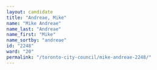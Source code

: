 ```yaml
---
layout: candidate
title: "Andreae, Mike"
name: "Mike Andreae"
name_last: "Andreae"
name_first: "Mike"
name_sortby: "andreae"
id: "2248"
ward: "20"
permalink: "/toronto-city-council/mike-andreae-2248/"
---
```

